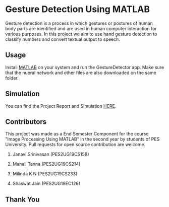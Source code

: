 # Gesture Detection Using MATLAB

Gesture detection is a process in which gestures or postures of human body parts are identified and are used in human computer interaction for various purposes. In this project we aim to use hand gesture detection to classify numbers and convert textual output to speech.

## Usage

Install [MATLAB](https://in.mathworks.com/help/install/install-products.html) on your system and run the GestureDetector app. Make sure that the nueral network and other files are also downloaded on the same folder. 

## Simulation

You can find the Project Report and Simulation [HERE]().

## Contributors
This project was made as a End Semester Component for the course "Image Processing Using MATLAB" in the second year by students of PES University. Pull requests for open source contribution are welcome.

1. Janavi Srinivasan (PES2UG19CS158)

2. Manali Tanna (PES2UG19CS214)

3. Milinda K N (PES2UG19CS233)

4. Shaswat Jain (PES2UG19EC126)

## Thank You

